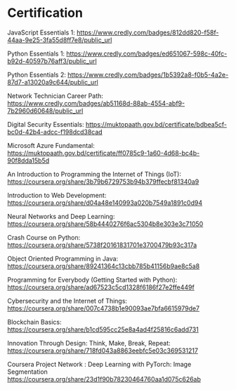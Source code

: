 # Certification
JavaScript Essentials 1: https://www.credly.com/badges/812dd820-f58f-44aa-9e25-3fa55d8ff7e8/public_url

Python Essentials 1: https://www.credly.com/badges/ed651067-598c-40fc-b92d-40597b76aff3/public_url

Python Essentials 2: https://www.credly.com/badges/1b5392a8-f0b5-4a2e-87d7-a13020a9c644/public_url

Network Technician Career Path: https://www.credly.com/badges/ab51168d-88ab-4554-abf9-7b2960d60648/public_url

Digital Security Essentials: https://muktopaath.gov.bd/certificate/bdbea5cf-bc0d-42b4-adcc-f198dcd38cad

Microsoft Azure Fundamental: https://muktopaath.gov.bd/certificate/ff0785c9-1a60-4d68-bc4b-90f8dda15b5d

An Introduction to Programming the Internet of Things (IoT): https://coursera.org/share/3b79b6729753b94b379ffecbf81340a9

Introduction to Web Development: https://coursera.org/share/d04a48e140993a020b7549a1891c0d94

Neural Networks and Deep Learning: https://coursera.org/share/58b4440276f6ac5304b8e303e3c71050

Crash Course on Python: https://coursera.org/share/5738f20161831701e3700479b93c317a

Object Oriented Programming in Java: https://coursera.org/share/89241364c13cbb785b41156b9ae8c5a8

Programming for Everybody (Getting Started with Python): https://coursera.org/share/ad67523c5cd1328f6186f27e2ffe449f

Cybersecurity and the Internet of Things: https://coursera.org/share/007c4738b1e90093ae7bfa6615979de7

Blockchain Basics: https://coursera.org/share/b1cd595cc25e8a4ad4f25816c6add731

Innovation Through Design: Think, Make, Break, Repeat: https://coursera.org/share/718fd043a8863eebfc5e03c369531217

Coursera Project Network : Deep Learning with PyTorch: Image Segmentation
https://coursera.org/share/23d1f90b78230464760aa1d075c626ab
